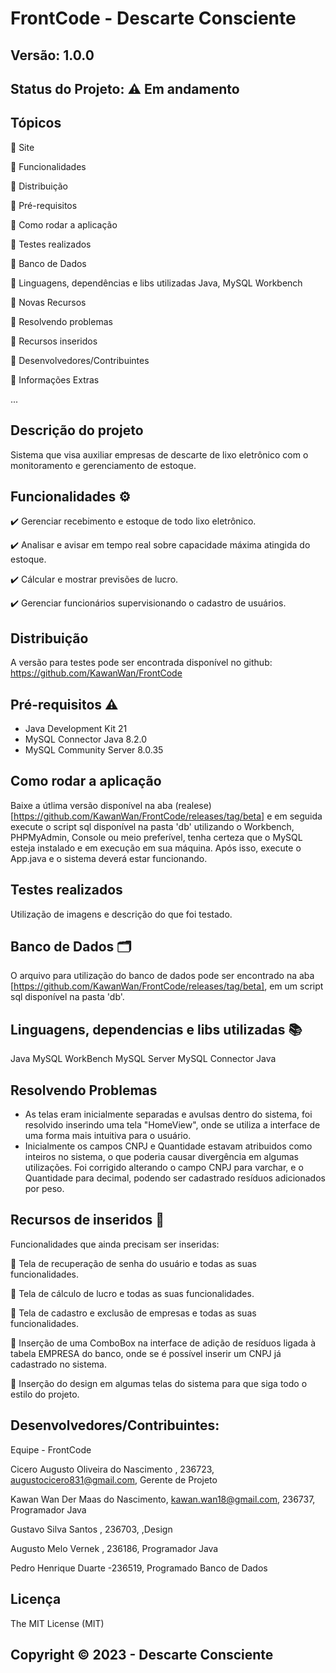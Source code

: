 # FrontCode - Descarte Consciente
## Versão: 1.0.0
## Status do Projeto: ⚠️ Em andamento

## Tópicos
🔹 Site 

🔹 Funcionalidades

🔹 Distribuição

🔹 Pré-requisitos

🔹 Como rodar a aplicação

🔹 Testes realizados

🔹 Banco de Dados

🔹 Linguagens, dependências e libs utilizadas
  Java, MySQL Workbench
  
🔹 Novas Recursos
  
🔹 Resolvendo problemas

🔹 Recursos inseridos 

🔹 Desenvolvedores/Contribuintes
  
🔹 Informações Extras


...

## Descrição do projeto

  Sistema que visa auxiliar empresas de descarte de lixo eletrônico com o monitoramento e gerenciamento de estoque.
  
## Funcionalidades ⚙️
✔️ Gerenciar recebimento e estoque de todo lixo eletrônico.
  
✔️ Analisar e avisar em tempo real sobre capacidade máxima atingida do estoque.

✔️ Cálcular e mostrar previsões de lucro.

✔️ Gerenciar funcionários supervisionando o cadastro de usuários.

## Distribuição
A versão para testes pode ser encontrada disponível no github: https://github.com/KawanWan/FrontCode

## Pré-requisitos ⚠️    
- Java Development Kit 21
- MySQL Connector Java 8.2.0
- MySQL Community Server 8.0.35

## Como rodar a aplicação 
Baixe a útlima versão disponível na aba (realese)[https://github.com/KawanWan/FrontCode/releases/tag/beta] e em seguida execute o script sql disponível na pasta 'db' utilizando o Workbench, PHPMyAdmin, Console ou meio preferível, tenha certeza que o MySQL esteja instalado e em execução em sua máquina. Após isso, execute o App.java e o sistema deverá estar funcionando.

## Testes realizados
Utilização de imagens e descrição do que foi testado.

## Banco de Dados 🗂️
O arquivo para utilização do banco de dados pode ser encontrado na aba [https://github.com/KawanWan/FrontCode/releases/tag/beta], em um script sql disponível na pasta 'db'.

## Linguagens, dependencias e libs utilizadas 📚
Java
MySQL WorkBench
MySQL Server
MySQL Connector Java

## Resolvendo Problemas 
- As telas eram inicialmente separadas e avulsas dentro do sistema, foi resolvido inserindo uma tela "HomeView", onde se utiliza a interface de uma forma mais intuitiva para o usuário.
- Inicialmente os campos CNPJ e Quantidade estavam atribuidos como inteiros no sistema, o que poderia causar divergência em algumas utilizações. Foi corrigido alterando o campo CNPJ para varchar, e o Quantidade para decimal, podendo ser cadastrado resíduos adicionados por peso.

## Recursos de inseridos 🧰
Funcionalidades que ainda precisam ser inseridas:

📝 Tela de recuperação de senha do usuário e todas as suas funcionalidades.

📝 Tela de cálculo de lucro e todas as suas funcionalidades.

📝 Tela de cadastro e exclusão de empresas e todas as suas funcionalidades.

📝 Inserção de uma ComboBox na interface de adição de resíduos ligada à tabela EMPRESA do banco, onde se é possível inserir um CNPJ já cadastrado no sistema.

📝 Inserção do design em algumas telas do sistema para que siga todo o estilo do projeto.

## Desenvolvedores/Contribuintes:
Equipe - FrontCode

Cicero Augusto Oliveira do Nascimento , 236723, augustocicero831@gmail.com, Gerente de Projeto

Kawan Wan Der Maas do Nascimento, kawan.wan18@gmail.com, 236737, Programador Java

Gustavo Silva Santos , 236703, ,Design

Augusto Melo Vernek , 236186, Programador Java

Pedro Henrique Duarte -236519, Programado Banco de Dados

## Licença
The MIT License (MIT)

## Copyright ©️ 2023 - Descarte Consciente
